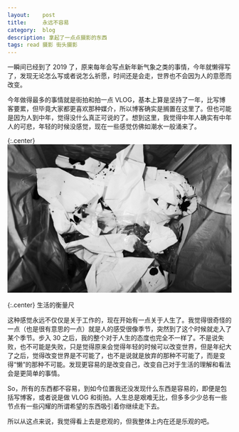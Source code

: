 ```yaml
---
layout:    post
title:     永远不容易
category:  blog
description: 拿起了一点点摄影的东西
tags: read 摄影 街头摄影
---
```

一瞬间已经到了 2019 了，原来每年会写点新年新气象之类的事情，今年就懒得写了，发现无论怎么写或者说怎么祈愿，时间还是会走，世界也不会因为人的意愿而改变。

今年做得最多的事情就是街拍和拍一点 VLOG，基本上算是坚持了一年，比写博客要累，但毕竟大家都更喜欢那种媒介，所以博客确实是搁置在这里了。但也可能是因为人到中年，觉得没什么真正可说的了。想到这里，我觉得中年人确实有中年人的可悲，年轻的时候没感觉，现在一些感觉仿佛如潮水一般涌来了。

{:.center}
<img src="/images/2019/2.jpg"/>

{:.center}
生活的衡量尺

这种感觉永远不仅仅是关于工作的，现在开始有一点关于人生了。我觉得很奇怪的一点（也是很有意思的一点）就是人的感受很像季节，突然到了这个时候就走入了某个季节。步入 30 之后，我的整个对于人生的态度也完全不一样了。不是说失败，也不可能是失败，只是觉得原来会觉得年轻的时候可以改变世界，但是年纪大了之后，觉得改变世界是不可能了，也不是说就是放弃的那种不可能了，而是变得“懒”的那种不可能。发现更容易的是改变自己，改变自己对于生活的理解和看法会是更简单的事情。

So，所有的东西都不容易，到如今位置我还没发现什么东西是容易的，即便是包括写博客，或者说是做 VLOG 和街拍。人生总是艰难无比，但多多少少总有一些节点有一些闪耀的所谓希望的东西吸引着你继续走下去。

所以从这点来说，我觉得看上去是悲观的，但我整体上内在还是乐观的吧。